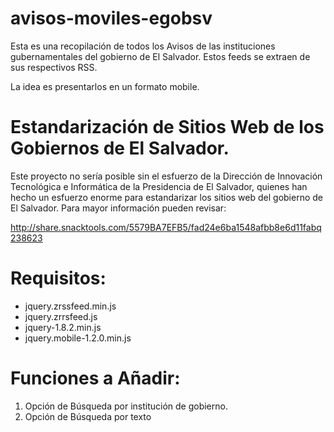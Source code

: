 avisos-moviles-egobsv
=====================

Esta es una recopilación de todos los Avisos de las instituciones gubernamentales del gobierno de El Salvador. Estos feeds se extraen de sus respectivos RSS.

La idea es presentarlos en un formato mobile.

Estandarización de Sitios Web de los Gobiernos de El Salvador.
==============================================================
Este proyecto no sería posible sin el esfuerzo de la Dirección de Innovación Tecnológica e Informática de la Presidencia de El Salvador, quienes han hecho un
esfuerzo enorme para estandarizar los sitios web del gobierno de El Salvador. Para mayor información pueden revisar:

http://share.snacktools.com/5579BA7EFB5/fad24e6ba1548afbb8e6d11fabq238623

Requisitos:
===========
* jquery.zrssfeed.min.js
* jquery.zrrsfeed.js
* jquery-1.8.2.min.js
* jquery.mobile-1.2.0.min.js

Funciones a Añadir:
===================
1) Opción de Búsqueda por institución de gobierno.
2) Opción de Búsqueda por texto
